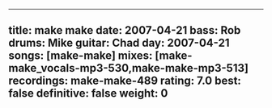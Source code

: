 
---
title: make make
date: 2007-04-21
bass:	Rob
drums:	Mike
guitar:	Chad
day: 2007-04-21
songs: [make-make]
mixes: [make-make_vocals-mp3-530,make-make-mp3-513]
recordings: make-make-489
rating: 7.0
best: false
definitive: false
weight: 0
---
